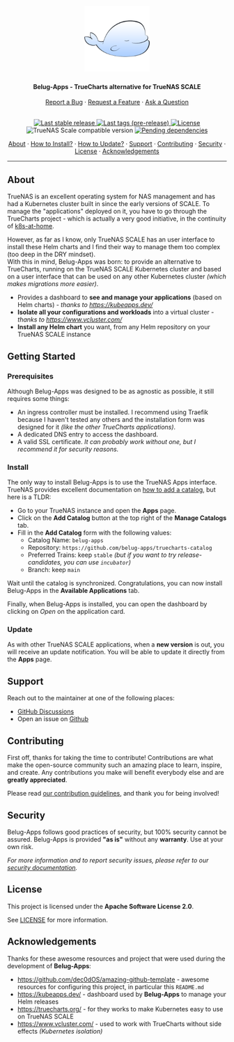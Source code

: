 <!-- markdownlint-disable MD033 -->
<h1 align="center">
  <a href="https://github.com/belug-apps">
    <img src="assets/logo_400px.png" alt="Logo" width="150" height="150">
  </a>
</h1>

<h4 align="center">Belug-Apps - TrueCharts alternative for TrueNAS SCALE</h4>

<div align="center">
  <a href="https://github.com/belug-apps/belug-apps/issues/new?https://github.com/xunleii/belug-apps-test/issues/new?assignees=&labels=type%3A+bug%2Cstate%3A+needs+triage&template=01_BUG_REPORT.yml&title=%F0%9F%90%9B+&version=v0.5.4">Report a Bug</a> ·
  <a href="https://github.com/belug-apps/belug-apps-test/issues/new?assignees=&labels=type%3A+enhancement&template=02_FEATURE_REQUEST.yml&title=%E2%9C%A8+">Request a Feature</a> ·
  <a href="https://github.com/belug-apps/belug-apps/discussions">Ask a Question</a>
  <br/>
  <br/>

  [
    ![Last stable release](https://img.shields.io/github/v/release/belug-apps/belug-apps?label=stable&logo=gitlfs&logoColor=white&logoWidth=20&sort=semver)
  ](https://github.com/belug-apps/belug-apps/releases)
  [
    ![Last tags (pre-release)](https://img.shields.io/github/v/tag/belug-apps/belug-apps?include_prereleases&label=pre-release&logo=gitlfs&logoColor=white&logoWidth=20&sort=semver)
  ](https://github.com/belug-apps/belug-apps/tags)
  [
    ![License](https://img.shields.io/github/license/belug-apps/belug-apps?logo=git&logoColor=white&logoWidth=20)
  ](LICENSE)
  <br/>
  ![TrueNAS Scale compatible version](https://img.shields.io/badge/TrueNAS_compatibility-SCALE%2022.02-success?logo=truenas&logoColor=white&logoWidth=20)
  [
    ![Pending dependencies](https://img.shields.io/github/issues-pr/belug-apps/belug-apps/type:%20dependencies?label=dependencies&logo=renovatebot&logoWidth=20&style=flat)
  ](https://github.com/belug-apps/belug-apps/pulls?q=is%3Apr+is%3Aopen+label%3A%22type%3A+dependencies%22)
  <br/>

  <a href="#about">About</a> ·
  <a href="#install">How to Install?</a> ·
  <a href="#update">How to Update?</a> ·
  <a href="#support">Support</a> ·
  <a href="#contributing">Contributing</a> ·
  <a href="#security">Security</a> ·
  <a href="#license">License</a> ·
  <a href="#acknowledgements">Acknowledgements</a>

</div>

---
<!-- markdownlint-enable MD033 -->

## About

TrueNAS is an excellent operating system for NAS management and has had a Kubernetes cluster built
in since the early versions of SCALE. To manage the "applications" deployed on it, you have to go
through the TrueCharts project - which is actually a very good initiative, in the continuity of
[k8s-at-home](https://k8s-at-home.com/).

However, as far as I know, only TrueNAS SCALE has an user interface to install these Helm charts
and I find their way to manage them too complex (too deep in the DRY mindset).  
With this in mind, Belug-Apps was born: to provide an alternative to TrueCharts, running on the
TrueNAS SCALE Kubernetes cluster and based on a user interface that can be used on any other
Kubernetes cluster *(which makes migrations more easier)*.

- Provides a dashboard to **see and manage your applications** (based on Helm charts) - *thanks to <https://kubeapps.dev/>*
- **Isolate all your configurations and workloads** into a virtual cluster - *thanks to <https://www.vcluster.com/>*
- **Install any Helm chart** you want, from any Helm repository on your TrueNAS SCALE instance

## Getting Started

### Prerequisites

Although Belug-Apps was designed to be as agnostic as possible, it still requires some things:

- An ingress controller must be installed. I recommend using Traefik because I haven't tested any
others and the installation form was designed for it *(like the other TrueCharts applications)*.
- A dedicated DNS entry to access the dashboard.
- A valid SSL certificate. *It can probably work without one, but I recommend it for security reasons.*

### Install

The only way to install Belug-Apps is to use the TrueNAS Apps interface. TrueNAS provides excellent
documentation on [how to add a catalog](https://www.truenas.com/docs/scale/scaletutorials/apps/usingcatalogs/#adding-catalogs), 
but here is a TLDR:

- Go to your TrueNAS instance and open the **Apps** page.
- Click on the **Add Catalog** button at the top right of the **Manage Catalogs** tab.
- Fill in the **Add Catalog** form with the following values:
  - Catalog Name: `belug-apps`
  - Repository: `https://github.com/belug-apps/truecharts-catalog`
  - Preferred Trains: keep `stable` *(but if you want to try release-candidates, you can use `incubator`)*
  - Branch: keep `main`

Wait until the catalog is synchronized. Congratulations, you can now install Belug-Apps in the
**Available Applications** tab.

Finally, when Belug-Apps is installed, you can open the dashboard by clicking on *Open* on the
application card.

### Update

As with other TrueNAS SCALE applications, when a **new version** is out, you will receive an
update notification. You will be able to update it directly from the **Apps** page.

## Support

Reach out to the maintainer at one of the following places:

- [GitHub Discussions](https://github.com/belug-apps/belug-apps/discussions)
- Open an issue on [Github](https://github.com/belug-apps/belug-apps/issues/new?assignees=&labels=bug&template=01_BUG_REPORT.md&title=bug%3A+)

## Contributing

First off, thanks for taking the time to contribute! Contributions are what make the
open-source community such an amazing place to learn, inspire, and create. Any contributions 
you make will benefit everybody else and are **greatly appreciated**.

Please read [our contribution guidelines](docs/CONTRIBUTING.md), and thank you for being involved!

## Security

Belug-Apps follows good practices of security, but 100% security cannot be assured.
Belug-Apps is provided **"as is"** without any **warranty**. Use at your own risk.

*For more information and to report security issues, please refer to our [security documentation](docs/SECURITY.md).*

## License

This project is licensed under the **Apache Software License 2.0**.

See [LICENSE](LICENSE) for more information.

## Acknowledgements

Thanks for these awesome resources and project that were used during the development of **Belug-Apps**:

- <https://github.com/dec0dOS/amazing-github-template> - awesome resources for configuring this project, in particular this `README.md`
- <https://kubeapps.dev/> - dashboard used by **Belug-Apps** to manage your Helm releases
- <https://truecharts.org/> - for they works to make Kubernetes easy to use on TrueNAS SCALE
- <https://www.vcluster.com/> - used to work with TrueCharts without side effects *(Kubernetes isolation)*
